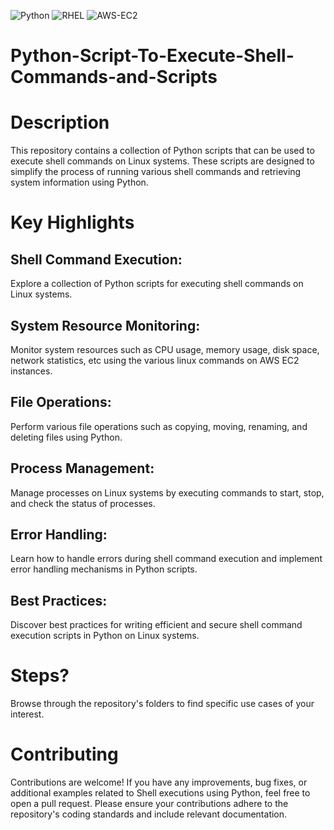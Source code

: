 ![Python](https://img.shields.io/badge/Python-v3.11.x-FFD43B) ![RHEL](https://img.shields.io/badge/RHEL-v9.x-CC0000) ![AWS-EC2](https://img.shields.io/badge/AWS-RDS-FF9900)

# Python-Script-To-Execute-Shell-Commands-and-Scripts

# Description
This repository contains a collection of Python scripts that can be used to execute shell commands on Linux systems. These scripts are designed to simplify the process of running various shell commands and retrieving system information using Python.

# Key Highlights

## Shell Command Execution:
Explore a collection of Python scripts for executing shell commands on Linux systems.

## System Resource Monitoring:
Monitor system resources such as CPU usage, memory usage, disk space, network statistics, etc using the various linux commands on AWS EC2 instances.

## File Operations:
Perform various file operations such as copying, moving, renaming, and deleting files using Python.

## Process Management:
Manage processes on Linux systems by executing commands to start, stop, and check the status of processes.

## Error Handling:
Learn how to handle errors during shell command execution and implement error handling mechanisms in Python scripts.

## Best Practices:
Discover best practices for writing efficient and secure shell command execution scripts in Python on Linux systems.

# Steps?
Browse through the repository's folders to find specific use cases of your interest.

# Contributing
Contributions are welcome! If you have any improvements, bug fixes, or additional examples related to Shell executions using Python, feel free to open a pull request. Please ensure your contributions adhere to the repository's coding standards and include relevant documentation.